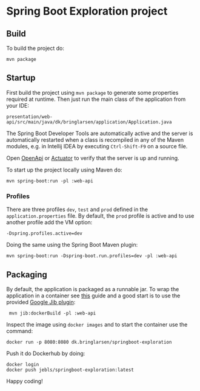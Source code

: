 # Spring Boot Exploration project

## Build

To build the project do:

    mvn package

## Startup

First build the project using `mvn package` to generate some properties required at runtime.
Then just run the main class of the application from your IDE:

    presentation/web-api/src/main/java/dk/bringlarsen/application/Application.java

The Spring Boot Developer Tools are automatically active and the server is automatically restarted
when a class is recompiled in any of the Maven modules, e.g. in Intellij IDEA by executing `Ctrl-Shift-F9` 
on a source file.

Open [OpenApi](http://localhost:8080/swagger-ui.html) or [Actuator](http://localhost:8080/actuator)
to verify that the server is up and running.

To start up the project locally using Maven do:

    mvn spring-boot:run -pl :web-api

### Profiles

There are three profiles `dev`, `test` and `prod` defined in the `application.properties` file. 
By default, the `prod` profile is active and to use another profile add the VM option:

    -Dspring.profiles.active=dev

Doing the same using the Spring Boot Maven plugin: 

    mvn spring-boot:run -Dspring-boot.run.profiles=dev -pl :web-api

## Packaging

By default, the application is packaged as a runnable jar. To wrap the application in a container see
[this](https://spring.io/guides/topicals/spring-boot-docker) guide and a good start is to use the provided
[Google Jib plugin](https://github.com/GoogleContainerTools/jib/tree/master/jib-maven-plugin):

     mvn jib:dockerBuild -pl :web-api

Inspect the image using `docker images` and to start the container use the command:

    docker run -p 8080:8080 dk.bringlarsen/springboot-exploration

Push it do Dockerhub by doing:

    docker login
    docker push jebls/springboot-exploration:latest

Happy coding!

